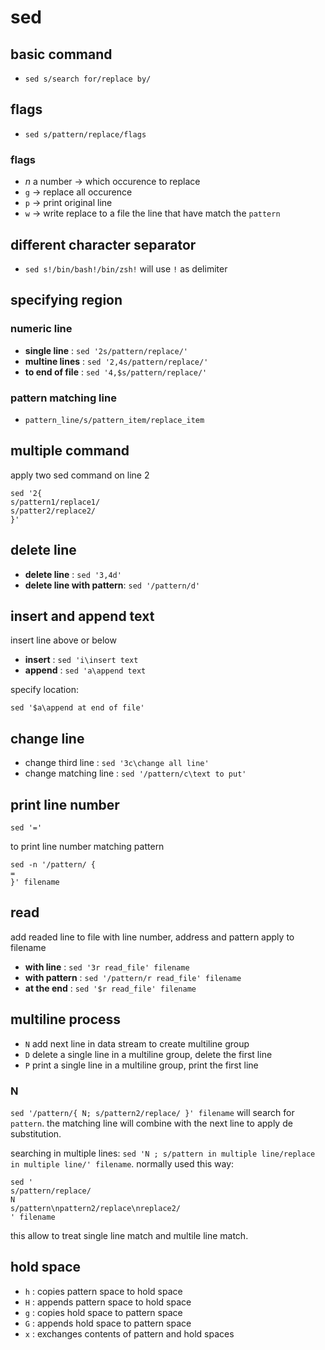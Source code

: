 # sed

## basic command

* `sed s/search for/replace by/`

## flags

* `sed s/pattern/replace/flags`

### flags

* _n_ a number -> which occurence to replace
* `g` -> replace all occurence
* `p` -> print original line
* `w` -> write replace to a file the line that have match the `pattern`


## different character separator

* `sed s!/bin/bash!/bin/zsh!` will use `!` as delimiter


## specifying region

### numeric line

* __single line__ : `sed '2s/pattern/replace/'`
* __multine lines__ : `sed '2,4s/pattern/replace/'`
* __to end of file__ : `sed '4,$s/pattern/replace/'`

### pattern matching line

* `pattern_line/s/pattern_item/replace_item`

## multiple command

apply two sed command on line 2

```
sed '2{
s/pattern1/replace1/
s/patter2/replace2/
}'
```

## delete line

* __delete line__ : `sed '3,4d'`
* __delete line with pattern__: `sed '/pattern/d'`

## insert and append text
insert line above or below

* __insert__ : `sed 'i\insert text`
* __append__ : `sed 'a\append text`

specify location:

`sed '$a\append at end of file'`

## change line

* change third line : `sed '3c\change all line'`
* change matching line : `sed '/pattern/c\text to put'`

## print line number

`sed '='`

to print line number matching pattern

```
sed -n '/pattern/ {
=
}' filename
```
## read

add readed line to file with line number, address and pattern apply to filename

* __with line__ : `sed '3r read_file' filename`
* __with pattern__ : `sed '/pattern/r read_file' filename`
* __at the end__ : `sed '$r read_file' filename`

## multiline process

* `N` add next line in data stream to create multiline group
* `D` delete a single line in a multiline group, delete the first line
* `P` print a single line in a multiline group, print the first line

### N

`sed '/pattern/{ N; s/pattern2/replace/ }' filename` will search for `pattern`. the matching line will combine with the next line to apply de substitution.

searching in multiple lines: `sed 'N ; s/pattern in multiple line/replace in multiple line/' filename`. normally used this way:

```
sed '
s/pattern/replace/
N
s/pattern\npattern2/replace\nreplace2/
' filename
```

this allow to treat single line match and multile line match.


## hold space

* `h` : copies pattern space to hold space
* `H` : appends pattern space to hold space
* `g` : copies hold space to pattern space
* `G` : appends hold space to pattern space
* `x` : exchanges contents of pattern and hold spaces
